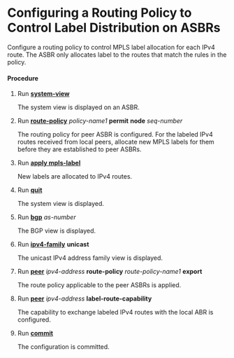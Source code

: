 Configuring a Routing Policy to Control Label Distribution on ASBRs
===================================================================

Configure a routing policy to control MPLS label allocation for each IPv4 route. The ASBR only allocates label to the routes that match the rules in the policy.

#### Procedure

1. Run [**system-view**](cmdqueryname=system-view)
   
   
   
   The system view is displayed on an ASBR.
2. Run [**route-policy**](cmdqueryname=route-policy) *policy-name1* **permit** **node** *seq-number*
   
   
   
   The routing policy for peer ASBR is configured. For the labeled IPv4 routes received from local peers, allocate new MPLS labels for them before they are established to peer ASBRs.
3. Run [**apply mpls-label**](cmdqueryname=apply+mpls-label)
   
   
   
   New labels are allocated to IPv4 routes.
4. Run [**quit**](cmdqueryname=quit)
   
   
   
   The system view is displayed.
5. Run [**bgp**](cmdqueryname=bgp) *as-number*
   
   
   
   The BGP view is displayed.
6. Run [**ipv4-family**](cmdqueryname=ipv4-family) **unicast**
   
   
   
   The unicast IPv4 address family view is displayed.
7. Run [**peer**](cmdqueryname=peer) *ipv4-address* **route-policy** *route-policy-name1* **export**
   
   
   
   The route policy applicable to the peer ASBRs is applied.
8. Run [**peer**](cmdqueryname=peer) *ipv4-address* **label-route-capability**
   
   
   
   The capability to exchange labeled IPv4 routes with the local ABR is configured.
9. Run [**commit**](cmdqueryname=commit)
   
   
   
   The configuration is committed.